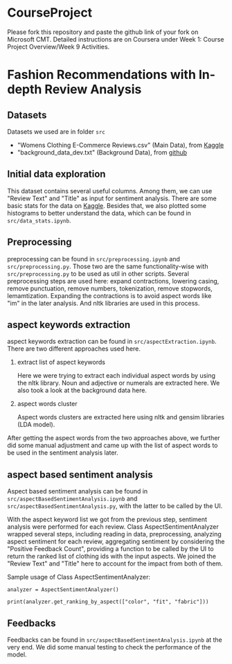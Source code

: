 # CourseProject

Please fork this repository and paste the github link of your fork on Microsoft CMT. Detailed instructions are on Coursera under Week 1: Course Project Overview/Week 9 Activities.

# Fashion Recommendations with In-depth Review Analysis

## Datasets

Datasets we used are in folder `src`
* "Womens Clothing E-Commerce Reviews.csv" (Main Data), from [Kaggle](https://www.kaggle.com/datasets/nicapotato/womens-ecommerce-clothing-reviews)
* "background_data_dev.txt" (Background Data), from [github](https://github.com/NJUNLP/DMASTE/blob/main/dataset/fashion/dev.txt)

## Initial data exploration

This dataset contains several useful columns. Among them, we can use "Review Text" and "Title" as input for sentiment analysis. There are some basic stats for the data on [Kaggle](https://www.kaggle.com/datasets/nicapotato/womens-ecommerce-clothing-reviews). Besides that, we also plotted some histograms to better understand the data, which can be found in `src/data_stats.ipynb`.

## Preprocessing

preprocessing can be found in `src/preprocessing.ipynb` and `src/preprocessing.py`. Those two are the same functionality-wise with `src/preprocessing.py` to be used as util in other scripts. Several preprocessing steps are used here: expand contractions, lowering casing, remove punctuation, remove numbers, tokenization, remove stopwords, lemamtization. Expanding the contractions is to avoid aspect words like "im" in the later analysis. And nltk libraries are used in this process.

## aspect keywords extraction

aspect keywords extraction can be found in `src/aspectExtraction.ipynb`. There are two different approaches used here.

1. extract list of aspect keywords

    Here we were trying to extract each individual aspect words by using the nltk library. Noun and adjective or numerals are extracted here. We also took a look at the background data here.

2. aspect words cluster

    Aspect words clusters are extracted here using nltk and gensim libraries (LDA model).

After getting the aspect words from the two approaches above, we further did some manual adjustment and came up with the list of aspect words to be used in the sentiment analysis later.

## aspect based sentiment analysis

Aspect based sentiment analysis can be found in `src/aspectBasedSentimentAnalysis.ipynb` and `src/aspectBasedSentimentAnalysis.py`, with the latter to be called by the UI.

With the aspect keyword list we got from the previous step, sentiment analysis were performed for each review. Class AspectSentimentAnalyzer wrapped several steps, including reading in data, preprocessing, analyzing aspect sentiment for each review, aggregating sentiment by considering the "Positive Feedback Count", providing a function to be called by the UI to return the ranked list of clothing ids with the input aspects. We joined the "Review Text" and "Title" here to account for the impact from both of them. 

Sample usage of Class AspectSentimentAnalyzer:

`analyzer = AspectSentimentAnalyzer()`

`print(analyzer.get_ranking_by_aspect(["color", "fit", "fabric"]))`

## Feedbacks

Feedbacks can be found in `src/aspectBasedSentimentAnalysis.ipynb` at the very end. We did some manual testing to check the performance of the model. 


